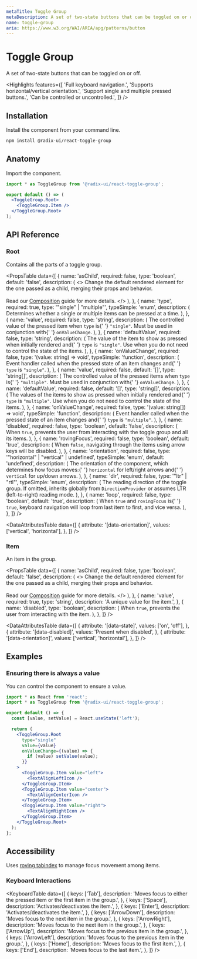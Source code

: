 ```yaml
---
metaTitle: Toggle Group
metaDescription: A set of two-state buttons that can be toggled on or off.
name: toggle-group
aria: https://www.w3.org/WAI/ARIA/apg/patterns/button
---
```


# Toggle Group

<Description>
  A set of two-state buttons that can be toggled on or off.
</Description>

<HeroContainer>
  <ToggleGroupDemo />
</HeroContainer>

<HeroCodeBlock folder="ToggleGroup" />

<Highlights
  features={[
    'Full keyboard navigation.',
    'Supports horizontal/vertical orientation.',
    'Support single and multiple pressed buttons.',
    'Can be controlled or uncontrolled.',
  ]}
/>

## Installation

Install the component from your command line.

```bash
npm install @radix-ui/react-toggle-group
```

## Anatomy

Import the component.

```jsx
import * as ToggleGroup from '@radix-ui/react-toggle-group';

export default () => (
  <ToggleGroup.Root>
    <ToggleGroup.Item />
  </ToggleGroup.Root>
);
```

## API Reference

### Root

Contains all the parts of a toggle group.

<PropsTable
  data={[
    {
      name: 'asChild',
      required: false,
      type: 'boolean',
      default: 'false',
      description: (
        <>
          Change the default rendered element for the one passed as a child,
          merging their props and behavior.
          <br />
          <br />
          Read our <a href="../guides/composition">Composition</a> guide for more
          details.
        </>
      ),
    },
    {
      name: 'type',
      required: true,
      type: '"single" | "multiple"',
      typeSimple: 'enum',
      description: (
        <span>
          Determines whether a single or multiple items can be pressed at a
          time.
        </span>
      ),
    },
    {
      name: 'value',
      required: false,
      type: 'string',
      description: (
        <span>
          The controlled value of the pressed item when <Code>type</Code> is{' '}
          <Code>"single"</Code>. Must be used in conjunction with{' '}
          <Code>onValueChange</Code>.
        </span>
      ),
    },
    {
      name: 'defaultValue',
      required: false,
      type: 'string',
      description: (
        <span>
          The value of the item to show as pressed when initially rendered and{' '}
          <Code>type</Code> is <Code>"single"</Code>. Use when you do not need
          to control the state of the items.
        </span>
      ),
    },
    {
      name: 'onValueChange',
      required: false,
      type: '(value: string) => void',
      typeSimple: 'function',
      description: (
        <span>
          Event handler called when the pressed state of an item changes and{' '}
          <Code>type</Code> is <Code>"single"</Code>.
        </span>
      ),
    },
    {
      name: 'value',
      required: false,
      default: '[]',
      type: 'string[]',
      description: (
        <span>
          The controlled value of the pressed items when <Code>type</Code> is{' '}
          <Code>"multiple"</Code>. Must be used in conjunction with{' '}
          <Code>onValueChange</Code>.
        </span>
      ),
    },
    {
      name: 'defaultValue',
      required: false,
      default: '[]',
      type: 'string[]',
      description: (
        <span>
          The values of the items to show as pressed when initially rendered and{' '}
          <Code>type</Code> is <Code>"multiple"</Code>. Use when you do not need
          to control the state of the items.
        </span>
      ),
    },
    {
      name: 'onValueChange',
      required: false,
      type: '(value: string[]) => void',
      typeSimple: 'function',
      description: (
        <span>
          Event handler called when the pressed state of an item changes and{' '}
          <Code>type</Code> is <Code>"multiple"</Code>.
        </span>
      ),
    },
    {
      name: 'disabled',
      required: false,
      type: 'boolean',
      default: 'false',
      description: (
        <span>
          When <Code>true</Code>, prevents the user from interacting with the
          toggle group and all its items.
        </span>
      ),
    },
    {
      name: 'rovingFocus',
      required: false,
      type: 'boolean',
      default: 'true',
      description: (
        <span>
          When <Code>false</Code>, navigating through the items using arrow keys
          will be disabled.
        </span>
      ),
    },
    {
      name: 'orientation',
      required: false,
      type: '"horizontal" | "vertical" | undefined',
      typeSimple: 'enum',
      default: 'undefined',
      description: (
        <span>
          The orientation of the component, which determines how focus moves:{' '}
          <Code>horizontal</Code> for left/right arrows and{' '}
          <Code>vertical</Code> for up/down arrows.
        </span>
      ),
    },
    {
      name: 'dir',
      required: false,
      type: '"ltr" | "rtl"',
      typeSimple: 'enum',
      description: (
        <span>
          The reading direction of the toggle group. If omitted, inherits
          globally from <Code>DirectionProvider</Code> or assumes LTR
          (left-to-right) reading mode.
        </span>
      ),
    },
    {
      name: 'loop',
      required: false,
      type: 'boolean',
      default: 'true',
      description: (
        <span>
          When <Code>true</Code> and <Code>rovingFocus</Code> is{' '}
          <Code>true</Code>, keyboard navigation will loop from last item to
          first, and vice versa.
        </span>
      ),
    },
  ]}
/>

<DataAttributesTable
  data={[
    {
      attribute: '[data-orientation]',
      values: ['vertical', 'horizontal'],
    },
  ]}
/>

### Item

An item in the group.

<PropsTable
  data={[
    {
      name: 'asChild',
      required: false,
      type: 'boolean',
      default: 'false',
      description: (
        <>
          Change the default rendered element for the one passed as a child,
          merging their props and behavior.
          <br />
          <br />
          Read our <a href="../guides/composition">Composition</a> guide for more
          details.
        </>
      ),
    },
    {
      name: 'value',
      required: true,
      type: 'string',
      description: 'A unique value for the item.',
    },
    {
      name: 'disabled',
      type: 'boolean',
      description: (
        <span>
          When <Code>true</Code>, prevents the user from interacting with the
          item.
        </span>
      ),
    },
  ]}
/>

<DataAttributesTable
  data={[
    {
      attribute: '[data-state]',
      values: ['on', 'off'],
    },
    {
      attribute: '[data-disabled]',
      values: 'Present when disabled',
    },
    {
      attribute: '[data-orientation]',
      values: ['vertical', 'horizontal'],
    },
  ]}
/>

## Examples

### Ensuring there is always a value

You can control the component to ensure a value.

```jsx line=5,8
import * as React from 'react';
import * as ToggleGroup from '@radix-ui/react-toggle-group';

export default () => {
  const [value, setValue] = React.useState('left');

  return (
    <ToggleGroup.Root
      type="single"
      value={value}
      onValueChange={(value) => {
        if (value) setValue(value);
      }}
    >
      <ToggleGroup.Item value="left">
        <TextAlignLeftIcon />
      </ToggleGroup.Item>
      <ToggleGroup.Item value="center">
        <TextAlignCenterIcon />
      </ToggleGroup.Item>
      <ToggleGroup.Item value="right">
        <TextAlignRightIcon />
      </ToggleGroup.Item>
    </ToggleGroup.Root>
  );
};
```

## Accessibility

Uses [roving tabindex](https://www.w3.org/TR/wai-aria-practices-1.2/examples/radio/radio.html) to manage focus movement among items.

### Keyboard Interactions

<KeyboardTable
  data={[
    {
      keys: ['Tab'],
      description:
        'Moves focus to either the pressed item or the first item in the group.',
    },
    {
      keys: ['Space'],
      description: 'Activates/deactivates the item.',
    },
    {
      keys: ['Enter'],
      description: 'Activates/deactivates the item.',
    },
    {
      keys: ['ArrowDown'],
      description: 'Moves focus to the next item in the group.',
    },
    {
      keys: ['ArrowRight'],
      description: 'Moves focus to the next item in the group.',
    },
    {
      keys: ['ArrowUp'],
      description: 'Moves focus to the previous item in the group.',
    },
    {
      keys: ['ArrowLeft'],
      description: 'Moves focus to the previous item in the group.',
    },
    {
      keys: ['Home'],
      description: 'Moves focus to the first item.',
    },
    {
      keys: ['End'],
      description: 'Moves focus to the last item.',
    },
  ]}
/>